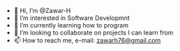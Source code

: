 - 👋 Hi, I’m @Zawar-H
- 👀 I’m interested in Software Developmnt
- 🌱 I’m currently learning how to program
- 💞️ I’m looking to collaborate on projects I can learn from
- 📫 How to reach me, e-mail: zawarh76@gmail.com

<!---
Zawar-H/Zawar-H is a ✨ special ✨ repository because its `README.md` (this file) appears on your GitHub profile.
You can click the Preview link to take a look at your changes.
--->
